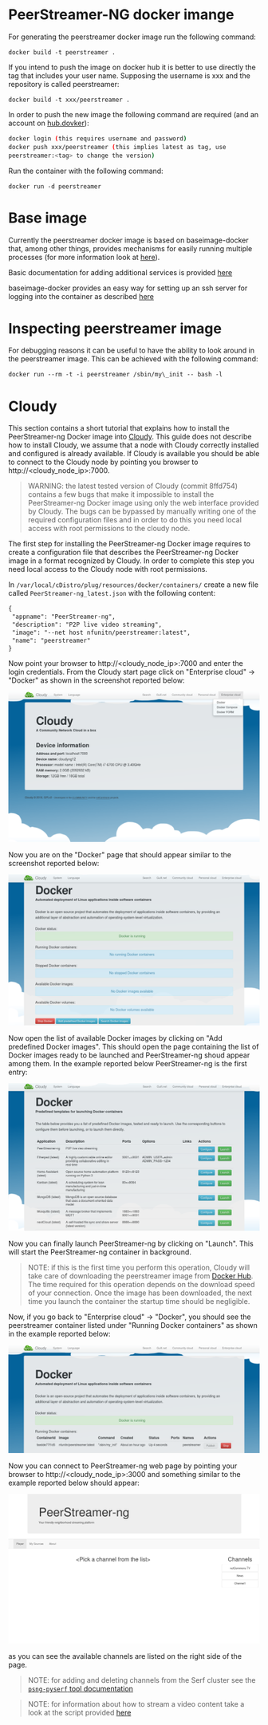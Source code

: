 # PeerStreamer-NG docker imange

For generating the peerstreamer docker image run the following command:

```
docker build -t peerstreamer .
```

If you intend to push the image on docker hub it is better to use directly the
tag that includes your user name. Supposing the username is xxx and the
repository is called peerstreamer:

```
docker build -t xxx/peerstreamer .
```

In order to push the new image the following command are required (and an
account on [hub.dovker](https://hub.docker.com)):

```bash
docker login (this requires username and password)
docker push xxx/peerstreamer (this implies latest as tag, use
peerstreamer:<tag> to change the version)
```

Run the container with the following command:

```
docker run -d peerstreamer
```

# Base image

Currently the peerstreamer docker image is based on baseimage-docker that, among
other things, provides mechanisms for easily running multiple processes (for
more information look at [here](https://github.com/phusion/baseimage-docker)).

Basic documentation for adding additional services is provided [here](https://github.com/phusion/baseimage-docker#adding-additional-daemons)

baseimage-docker provides an easy way for setting up an ssh server for logging
into the container as described [here](https://github.com/phusion/baseimage-docker#login-to-the-container-or-running-a-command-inside-it-via-ssh)


# Inspecting peerstreamer image

For debugging reasons it can be useful to have the ability to look around in the
peerstreamer image. This can be achieved with the following command:

```
docker run --rm -t -i peerstreamer /sbin/my\_init -- bash -l
```

# Cloudy

This section contains a short tutorial that explains how to install the
PeerStreamer-ng Docker image into
[Cloudy](https://github.com/netCommonsEU/cDistro). This guide does not
describe how to install Cloudy, we assume that a node with Cloudy correctly
installed and configured is already available. If Cloudy is available you
should be able to connect to the Cloudy node by pointing you browser to
http://<cloudy_node_ip>:7000.

> WARNING: the latest tested version of Cloudy (commit 8ffd754) contains a
few bugs that make it impossible to install the PeerStreamer-ng Docker image
using only the web interface provided by Cloudy. The bugs can be bypassed by
manually writing one of the required configuration files and in order to do
this you need local access with root permissions to the cloudy node.

The first step for installing the PeerStreamer-ng Docker image requires to
create a configuration file that describes the PeerStreamer-ng Docker image
in a format recognized by Cloudy. In order to complete this step you need
local access to the Cloudy node with root permissions.

In `/var/local/cDistro/plug/resources/docker/containers/` create a new file
called `PeerStreamer-ng_latest.json` with the following content:

```code
{
 "appname": "PeerStreamer-ng",
 "description": "P2P live video streaming",
 "image": "--net host nfunitn/peerstreamer:latest",
 "name": "peerstreamer"
}
```

Now point your browser to http://<cloudy_node_ip>:7000 and enter the login
credentials. From the Cloudy start page click on "Enterprise cloud" ->
"Docker" as shown in the screenshot reported below:

![cloudy_startpage](./images/cloudy_startpage.png)

Now you are on the "Docker" page that should appear similar to the screenshot
reported below:

![cloudy_dockerpage](./images/cloudy_dockerpage.png)

Now open the list of available Docker images by clicking on "Add predefined
Docker images". This should open the page containing the list of Docker
images ready to be launched and PeerStreamer-ng shoud appear among them.
In the example reported below PeerStreamer-ng is the first entry:

![cloudy_imageslist](./images/cloudy_imageslist.png)

Now you can finally launch PeerStreamer-ng by clicking on "Launch". This will
start the PeerStreamer-ng container in background.

> NOTE: if this is the first time you perform this operation, Cloudy will
take care of downloading the peerstreamer image from [Docker
Hub](https://hub.docker.com/r/nfunitn/peerstreamer/). The time required for
this operation depends on the download speed of your connection. Once the
image has been downloaded, the next time you launch the container the startup
time should be negligible.

Now, if you go back to "Enterprise cloud" -> "Docker", you should see the
peerstreamer container listed under "Running Docker containers" as shown in
the example reported below:

![running_containers](./images/cloudy_runningcontainers.png)

Now you can connect to PeerStreamer-ng web page by pointing your browser to
http://<cloudy_node_ip>:3000 and something similar to the example reported
below should appear:

![psng](./images/psng.png)

as you can see the available channels are listed on the right side of the page.

>NOTE: for adding and deleting channels from the Serf cluster see the
[`psng-pyserf` tool
documentation](https://github.com/netCommonsEU/psng-pyserf/blob/master/README.md)

>NOTE: for information about how to stream a video content take a look at the
script provided
[here](https://github.com/netCommonsEU/PeerStreamer-ng/tree/webrtp#the-source)
